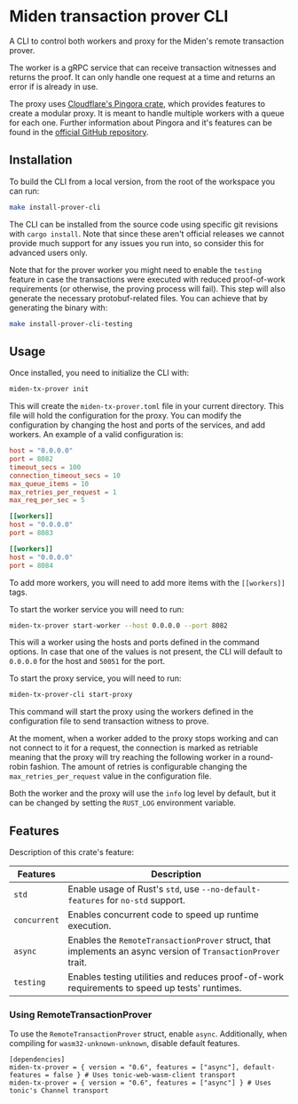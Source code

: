 # Miden transaction prover CLI

A CLI to control both workers and proxy for the Miden's remote transaction prover.

The worker is a gRPC service that can receive transaction witnesses and returns the proof. It can only handle one request at a time and returns an error if is already in use.

The proxy uses [Cloudflare's Pingora crate](https://crates.io/crates/pingora), which provides features to create a modular proxy. It is meant to handle multiple workers with a queue for each one. Further information about Pingora and it's features can be found in the [official GitHub repository](https://github.com/cloudflare/pingora).

## Installation

<!-- The following documentation is documented since the CLI is not on crates-io yet -->
<!-- Install the CLI for production using `cargo`:

```sh
cargo install miden-tx-prover-cli --locked
```

This will install the latest official version of the prover. You can install a specific version using `--version <x.y.z>`:

```sh
cargo install miden-tx-prover-worker --locked --version x.y.z
cargo install miden-tx-prover-proxy --locked --version x.y.z
``` -->

To build the CLI from a local version, from the root of the workspace you can run:

```bash
make install-prover-cli
```

The CLI can be installed from the source code using specific git revisions with `cargo install`. Note that since these aren't official releases we cannot provide much support for any issues you run into, so consider this for advanced users only.

Note that for the prover worker you might need to enable the `testing` feature in case the transactions were executed with reduced proof-of-work requirements (or otherwise, the proving process will fail). This step will also generate the necessary protobuf-related files. You can achieve that by generating the binary with:

```bash
make install-prover-cli-testing
```

## Usage

Once installed, you need to initialize the CLI with:

```bash
miden-tx-prover init
```

This will create the `miden-tx-prover.toml` file in your current directory. This file will hold the configuration for the proxy. You can modify the configuration by changing the host and ports of the services, and add workers. An example of a valid configuration is:

```toml
host = "0.0.0.0"
port = 8082
timeout_secs = 100
connection_timeout_secs = 10
max_queue_items = 10
max_retries_per_request = 1
max_req_per_sec = 5

[[workers]]
host = "0.0.0.0"
port = 8083

[[workers]]
host = "0.0.0.0"
port = 8084
```

To add more workers, you will need to add more items with the `[[workers]]` tags.

To start the worker service you will need to run:

```bash
miden-tx-prover start-worker --host 0.0.0.0 --port 8082
```

This will a worker using the hosts and ports defined in the command options. In case that one of the values is not present, the CLI will default to `0.0.0.0` for the host and `50051` for the port.

To start the proxy service, you will need to run:

```bash
miden-tx-prover-cli start-proxy
```

This command will start the proxy using the workers defined in the configuration file to send transaction witness to prove.

At the moment, when a worker added to the proxy stops working and can not connect to it for a request, the connection is marked as retriable meaning that the proxy will try reaching the following worker in a round-robin fashion. The amount of retries is configurable changing the `max_retries_per_request` value in the configuration file.

Both the worker and the proxy will use the `info` log level by default, but it can be changed by setting the `RUST_LOG` environment variable.

## Features

Description of this crate's feature:

| Features     | Description                                                                                                 |
| ------------ | ------------------------------------------------------------------------------------------------------------|
| `std`        | Enable usage of Rust's `std`, use `--no-default-features` for `no-std` support.                             |
| `concurrent` | Enables concurrent code to speed up runtime execution.                                                      |
| `async`      | Enables the `RemoteTransactionProver` struct, that implements an async version of `TransactionProver` trait.|
| `testing`    | Enables testing utilities and reduces proof-of-work requirements to speed up tests' runtimes.               |

### Using RemoteTransactionProver
To use the `RemoteTransactionProver` struct, enable `async`. Additionally, when compiling for `wasm32-unknown-unknown`, disable default features.

```
[dependencies]
miden-tx-prover = { version = "0.6", features = ["async"], default-features = false } # Uses tonic-web-wasm-client transport
miden-tx-prover = { version = "0.6", features = ["async"] } # Uses tonic's Channel transport
```
